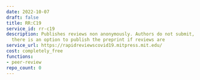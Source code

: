 ```yaml
---
date: 2022-10-07
draft: false
title: RR:C19
service_id: rr-c19
description: Publishes reviews non anonymously. Authors do not submit, but once reviewed,
  there is an option to publish the preprint if reviews are
service_url: https://rapidreviewscovid19.mitpress.mit.edu/
cost: completely_free
functions:
- peer-review
repo_count: 0
---
```



